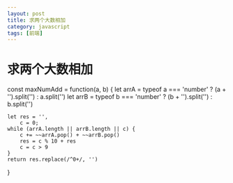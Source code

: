 ```yaml
---
layout: post
title: 求两个大数相加
category: javascript
tags: [前端]
---
```


# 求两个大数相加

const maxNumAdd = function(a, b) {
	let arrA = typeof a === 'number' ? (a + '').split('') : a.split('')
	let arrB = typeof b === 'number' ? (b + '').split('') : b.split('')

	let res = '',
		c = 0;
	while (arrA.length || arrB.length || c) {
		c += ~~arrA.pop() + ~~arrB.pop()
		res = c % 10 + res
		c = c > 9
	}
	return res.replace(/^0+/, '')
}




